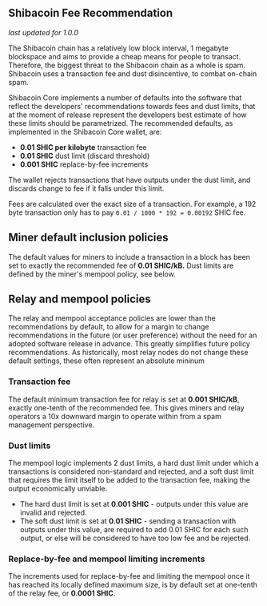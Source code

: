Shibacoin Fee Recommendation
----------------------------

_last updated for 1.0.0_

The Shibacoin chain has a relatively low block interval, 1 megabyte blockspace
and aims to provide a cheap means for people to transact. Therefore, the biggest
threat to the Shibacoin chain as a whole is spam. Shibacoin uses a transaction fee
and dust disincentive, to combat on-chain spam.

Shibacoin Core implements a number of defaults into the software that reflect the
developers' recommendations towards fees and dust limits, that at the moment of
release represent the developers best estimate of how these limits should be
parametrized. The recommended defaults, as implemented in the Shibacoin Core
wallet, are:

- **0.01 SHIC per kilobyte** transaction fee
- **0.01 SHIC** dust limit (discard threshold)
- **0.001 SHIC** replace-by-fee increments

The wallet rejects transactions that have outputs under the dust limit, and
discards change to fee if it falls under this limit.

Fees are calculated over the exact size of a transaction. For example, a 192 byte
transaction only has to pay `0.01 / 1000 * 192 = 0.00192` SHIC fee.

## Miner default inclusion policies

The default values for miners to include a transaction in a block has been set
to exactly the recommended fee of **0.01 SHIC/kB.** Dust limits are defined by
the miner's mempool policy, see below.

## Relay and mempool policies

The relay and mempool acceptance policies are lower than the recommendations
by default, to allow for a margin to change recommendations in the future (or
user preference) without the need for an adopted software release in advance.
This greatly simplifies future policy recommendations. As historically, most
relay nodes do not change these default settings, these often represent an
absolute mininum

### Transaction fee

The default minimum transaction fee for relay is set at **0.001 SHIC/kB**,
exactly one-tenth of the recommended fee. This gives miners and relay operators
a 10x downward margin to operate within from a spam management perspective.

### Dust limits

The mempool logic implements 2 dust limits, a hard dust limit under which a
transactions is considered non-standard and rejected, and a soft dust limit
that requires the limit itself to be added to the transaction fee, making the
output economically unviable.

- The hard dust limit is set at **0.001 SHIC** - outputs under this value are
  invalid and rejected.
- The soft dust limit is set at **0.01 SHIC** - sending a transaction with outputs
  under this value, are required to add 0.01 SHIC for each such output, or else
  will be considered to have too low fee and be rejected.

### Replace-by-fee and mempool limiting increments

The increments used for replace-by-fee and limiting the mempool once it has
reached its locally defined maximum size, is by default set at one-tenth of
the relay fee, or **0.0001 SHIC**.
